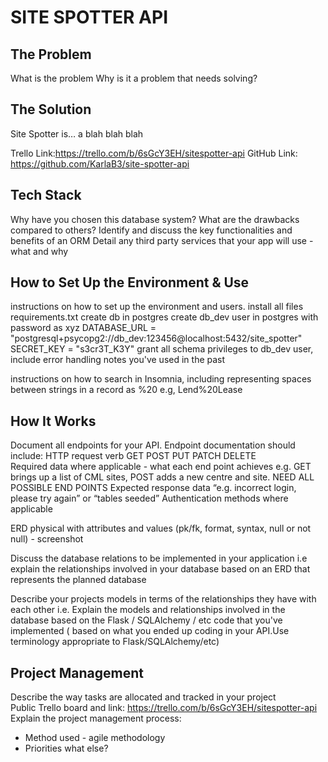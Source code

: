 # SITE SPOTTER API 

## The Problem
What is the problem
Why is it a problem that needs solving?

## The Solution
Site Spotter is…  a blah blah blah

Trello Link:https://trello.com/b/6sGcY3EH/sitespotter-api 
GitHub Link: https://github.com/KarlaB3/site-spotter-api 

## Tech Stack
Why have you chosen this database system? What are the drawbacks compared to others?
Identify and discuss the key functionalities and benefits of an ORM
Detail any third party services that your app will use - what and why

## How to Set Up the Environment & Use
instructions on how to set up the environment and users.
install all files requirements.txt
create db in postgres
create db_dev user in postgres with password as xyz 
DATABASE_URL = "postgresql+psycopg2://db_dev:123456@localhost:5432/site_spotter"
SECRET_KEY = "s3cr3T_K3Y"
grant all schema privileges to db_dev user, include error handling notes you've used in the past

instructions on how to search in Insomnia, including representing spaces between strings in a record as %20 e.g, Lend%20Lease

## How It Works
Document all endpoints for your API. Endpoint documentation should include: 
HTTP request verb GET POST PUT PATCH DELETE  
Required data where applicable - what each end point achieves e.g. GET brings up a list of CML sites, POST adds a new centre and site. NEED ALL POSSIBLE END POINTS
Expected response data “e.g. incorrect login, please try again” or “tables seeded”
Authentication methods where applicable  

ERD physical with attributes and values (pk/fk, format, syntax, null or not null) - screenshot  

Discuss the database relations to be implemented in your application i.e explain the relationships involved in your database based on an ERD that represents the planned database 

Describe your projects models in terms of the relationships they have with each other i.e. Explain the models and relationships involved in the database based on the Flask / SQLAlchemy / etc code that you've implemented ( based on what you ended up coding in your API.Use terminology appropriate to Flask/SQLAlchemy/etc)  


## Project Management
Describe the way tasks are allocated and tracked in your project  
Public Trello board and link: https://trello.com/b/6sGcY3EH/sitespotter-api   
Explain the project management process:
* Method used - agile methodology
* Priorities 
what else?
